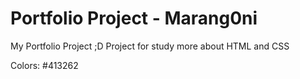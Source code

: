 # Portfolio Project - Marang0ni

My Portfolio Project ;D
Project for study more about HTML and CSS

Colors:
#413262
